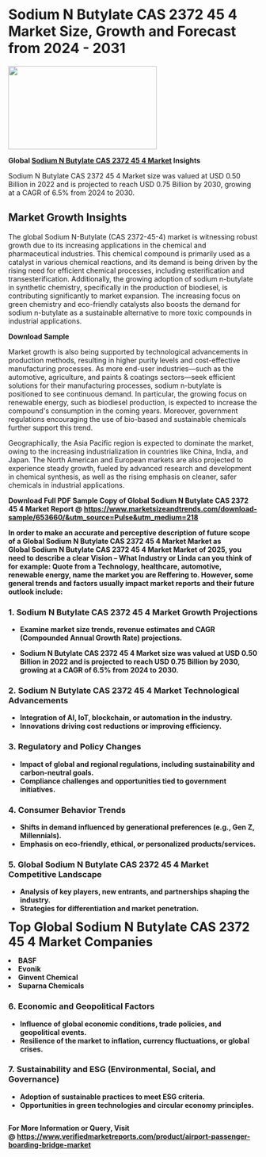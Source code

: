 <H1>Sodium N Butylate CAS 2372 45 4 Market Size, Growth and Forecast from 2024 - 2031</H1><img class="aligncenter size-medium wp-image-584254" src="https://thirdeyenews.in/wp-content/uploads/2024/09/Global-Market-Research-300x168.jpeg" alt="" width="300" height="168" /><p><strong>Global&nbsp;<a href="https://www.marketsizeandtrends.com/download-sample/653660/&amp;utm_source=Pulse&amp;utm_medium=218">Sodium N Butylate CAS 2372 45 4 Market</a> Insights</strong></p><p>Sodium N Butylate CAS 2372 45 4 Market size was valued at USD 0.50 Billion in 2022 and is projected to reach USD 0.75 Billion by 2030, growing at a CAGR of 6.5% from 2024 to 2030.</p><p><h2>Market Growth Insights</h2> <p>The global Sodium N-Butylate (CAS 2372-45-4) market is witnessing robust growth due to its increasing applications in the chemical and pharmaceutical industries. This chemical compound is primarily used as a catalyst in various chemical reactions, and its demand is being driven by the rising need for efficient chemical processes, including esterification and transesterification. Additionally, the growing adoption of sodium n-butylate in synthetic chemistry, specifically in the production of biodiesel, is contributing significantly to market expansion. The increasing focus on green chemistry and eco-friendly catalysts also boosts the demand for sodium n-butylate as a sustainable alternative to more toxic compounds in industrial applications.</p> <p><strong>Download Sample</strong></p> <p>Market growth is also being supported by technological advancements in production methods, resulting in higher purity levels and cost-effective manufacturing processes. As more end-user industries—such as the automotive, agriculture, and paints & coatings sectors—seek efficient solutions for their manufacturing processes, sodium n-butylate is positioned to see continuous demand. In particular, the growing focus on renewable energy, such as biodiesel production, is expected to increase the compound's consumption in the coming years. Moreover, government regulations encouraging the use of bio-based and sustainable chemicals further support this trend.</p> <p>Geographically, the Asia Pacific region is expected to dominate the market, owing to the increasing industrialization in countries like China, India, and Japan. The North American and European markets are also projected to experience steady growth, fueled by advanced research and development in chemical synthesis, as well as the rising emphasis on cleaner, safer chemicals in industrial applications.</p> <p><strong></p><p><span class=""><strong>Download Full PDF Sample Copy of Global Sodium N Butylate CAS 2372 45 4 Market Report</strong> @ <a href="https://www.marketsizeandtrends.com/download-sample/653660/&amp;utm_source=Pulse&amp;utm_medium=218" target="_blank">https://www.marketsizeandtrends.com/download-sample/653660/&amp;utm_source=Pulse&amp;utm_medium=218</a></span></p><p>In order to make an accurate and perceptive description of future scope of a Global&nbsp;Sodium N Butylate CAS 2372 45 4 Market Market as Global&nbsp;Sodium N Butylate CAS 2372 45 4 Market Market of 2025, you need to describe a clear Vision &ndash; What Industry or Linda can you think of for example: Quote from a Technology, healthcare, automotive, renewable energy, name the market you are Reffering to. However, some general trends and factors usually impact market reports and their future outlook include:</p><h3>1.&nbsp;<strong>Sodium N Butylate CAS 2372 45 4 Market Growth Projections</strong></h3><ul><li>Examine market size trends, revenue estimates and CAGR (Compounded Annual Growth Rate) projections.</li><li><p>Sodium N Butylate CAS 2372 45 4 Market size was valued at USD 0.50 Billion in 2022 and is projected to reach USD 0.75 Billion by 2030, growing at a CAGR of 6.5% from 2024 to 2030.</p></li></ul><h3>2.&nbsp;<strong>Sodium N Butylate CAS 2372 45 4 Market Technological Advancements</strong></h3><ul><li>Integration of AI, IoT, blockchain, or automation in the industry.</li><li>Innovations driving cost reductions or improving efficiency.</li></ul><h3>3.&nbsp;<strong>Regulatory and Policy Changes</strong></h3><ul><li>Impact of global and regional regulations, including sustainability and carbon-neutral goals.</li><li>Compliance challenges and opportunities tied to government initiatives.</li></ul><h3>4.&nbsp;<strong>Consumer Behavior Trends</strong></h3><ul><li>Shifts in demand influenced by generational preferences (e.g., Gen Z, Millennials).</li><li>Emphasis on eco-friendly, ethical, or personalized products/services.</li></ul><h3>5.&nbsp;<strong>Global Sodium N Butylate CAS 2372 45 4 Market Competitive Landscape</strong></h3><ul><li>Analysis of key players, new entrants, and partnerships shaping the industry.</li><li>Strategies for differentiation and market penetration.</li></ul><p data-pm-slice="1 1 []"><span style="color: inherit; font-family: inherit; font-size: 25px;">Top Global Sodium N Butylate CAS 2372 45 4 Market Companies</span></p><div class="" data-test-id=""><p><li>BASF</li><li> Evonik</li><li> Ginvent Chemical</li><li> Suparna Chemicals</li></p></div><h3>6.&nbsp;<strong>Economic and Geopolitical Factors</strong></h3><ul><li>Influence of global economic conditions, trade policies, and geopolitical events.</li><li>Resilience of the market to inflation, currency fluctuations, or global crises.</li></ul><h3>7.&nbsp;<strong>Sustainability and ESG (Environmental, Social, and Governance)</strong></h3><ul><li>Adoption of sustainable practices to meet ESG criteria.</li><li>Opportunities in green technologies and circular economy principles.</li></ul><h2><strong style="font-size: 14px;">For More Information or Query, Visit @&nbsp;</strong><a style="background-color: #ffffff; font-size: 14px;" href="https://www.marketsizeandtrends.com/report/sodium-n-butylate-cas-2372-45-4-market/" target="_blank">https://www.verifiedmarketreports.com/product/airport-passenger-boarding-bridge-market</a></h2>
